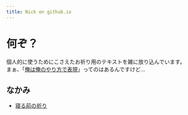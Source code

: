 ```yaml
---
title: Nick on github.io
---
```


何ぞ？
======

個人的に使うためにこさえたお祈り用のテキストを雑に放り込んでいます。  
まぁ、「[俺は俺のやり方で表現](https://youtu.be/j-rsIber_Y8)」ってのはあるんですけど…

なかみ
------

-   [寝る前の祈り](compline.md)
